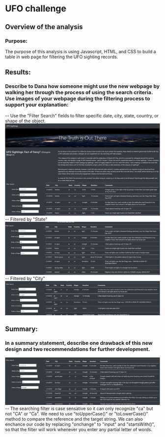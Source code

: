 # UFO challenge

## Overview of the analysis
### Purpose:
The purpose of this analysis is using Javascript, HTML, and CSS to build a table in web page for filtering the UFO sighting records.

## Results:
###  Describe to Dana how someone might use the new webpage by walking her through the process of using the search criteria. Use images of your webpage during the filtering process to support your explanation:
-- Use the "Filter Search" fields to filter specific date, city, state, country, or shape of the object.  
![GITHUB](https://github.com/seafishleo/HW/blob/master/HW11/1.png)  
-- Filtered by "State"
![GITHUB](https://github.com/seafishleo/HW/blob/master/HW11/2.png)
-- Filtered by "City"
![GITHUB](https://github.com/seafishleo/HW/blob/master/HW11/4.png)


## Summary:
### In a summary statement, describe one drawback of this new design and two recommendations for further development.
![GITHUB](https://github.com/seafishleo/HW/blob/master/HW11/3.png)
-- The searching filter is case sensative so it can only recognize "ca" but not "CA" or "Ca". We need to use "toUpperCase()" or "toLowerCase()" method to compare the reference and the target string. We can also enchance our code by replacing "onchange" to "input" and "startsWith()", so that the filter will work whenever you enter any partial letter of words.